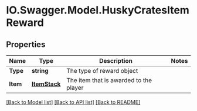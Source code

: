 # IO.Swagger.Model.HuskyCratesItemReward
## Properties

Name | Type | Description | Notes
------------ | ------------- | ------------- | -------------
**Type** | **string** | The type of reward object | 
**Item** | [**ItemStack**](ItemStack.md) | The item that is awarded to the player | 

[[Back to Model list]](../README.md#documentation-for-models) [[Back to API list]](../README.md#documentation-for-api-endpoints) [[Back to README]](../README.md)

